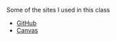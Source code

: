Some of the sites I used in this class

- [GitHub](https://github.com/)
- [Canvas](https://missouri.instructure.com/)